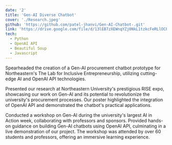 ```yaml
---
date: '2'
title: 'Gen-AI Diverse Chatbot'
cover: './Research.jpeg'
github: 'https://github.com/patel-jhanvi/Gen-AI-Chatbot-.git'
link: 'https://drive.google.com/file/d/13lEB7zXEWnqYZj0NkL1tzkcFeRLlOCPy/view?usp=drive_link'
tech:
  - Python
  - OpenAI API
  - Beautiful Soup
  - Javascript
---
```


Spearheaded the creation of a Gen-AI procurement chatbot prototype for Northeastern's The Lab for Inclusive Entrepreneurship, utilizing cutting-edge AI and OpenAI API technologies.

Presented our research at Northeastern University's prestigious RISE expo, showcasing our work on Gen-AI and its potential to revolutionize the university's procurement processes. Our poster highlighted the integration of OpenAI API and demonstrated the chatbot's practical applications.

Conducted a workshop on Gen-AI during the university's largest AI in Action week, collaborating with professors and sponsors. Provided hands-on guidance on building Gen-AI chatbots using OpenAI API, culminating in a live demonstration of our project. The workshop was attended by over 60 students and professors, offering an immersive learning experience.
